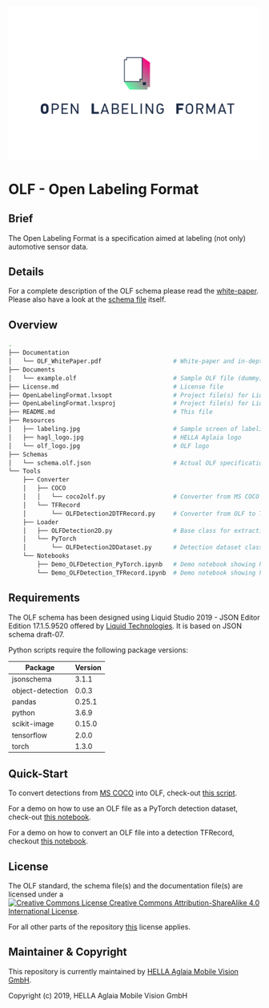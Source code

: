 <img src="https://github.com/hagl-external/OpenLabelingFormat/blob/master/Resources/olf_logo.jpg" width="1200" />

# OLF - Open Labeling Format
## Brief
The Open Labeling Format is a specification aimed at labeling (not only) automotive sensor data.

## Details
For a complete description of the OLF schema please read the [white-paper](https://github.com/hagl-external/OpenLabelingFormat/blob/master/Documentation/OLF_WhitePaper.pdf). Please also have a look at the [schema file](https://github.com/hagl-external/OpenLabelingFormat/blob/master/Schemas/schema.olf.json) itself.

## Overview
```bash
.
├── Documentation
│   └── OLF_WhitePaper.pdf                    # White-paper and in-depth description of the format
├── Documents
│   └── example.olf                           # Sample OLF file (dummy)
├── License.md                                # License file
├── OpenLabelingFormat.lxsopt                 # Project file(s) for Liquid Studio
├── OpenLabelingFormat.lxsproj                # Project file(s) for Liquid Studio
├── README.md                                 # This file
├── Resources
│   ├── labeling.jpg                          # Sample screen of labeling process
│   ├── hagl_logo.jpg                         # HELLA Aglaia logo
│   └── olf_logo.jpg                          # OLF logo
├── Schemas
│   └── schema.olf.json                       # Actual OLF specification as JSON schema
└── Tools
    ├── Converter
    │   ├── COCO
    │   │   └── coco2olf.py                   # Converter from MS COCO to OLF
    │   └── TFRecord
    │       └── OLFDetection2DTFRecord.py     # Converter from OLF to TFRecord
    ├── Loader
    │   ├── OLFDetection2D.py                 # Base class for extracting 2D detections from an OLF file
    │   └── PyTorch
    │       └── OLFDetection2DDataset.py      # Detection dataset class for PyTorch based on OLFDetection2D.py
    └── Notebooks
        ├── Demo_OLFDetection_PyTorch.ipynb   # Demo notebook showing how to use OLFDetection2DDataset.py
        └── Demo_OLFDetection_TFRecord.ipynb  # Demo notebook showing how to use OLFDetection2DTFRecord.py
```

## Requirements
The OLF schema has been designed using Liquid Studio 2019 - JSON Editor Edition 17.1.5.9520 offered by [Liquid Technologies](https://www.liquid-technologies.com). It is based on JSON schema draft-07.

Python scripts require the following package versions:

|Package|Version|
|--|--|
|jsonschema|3.1.1|
|object-detection|0.0.3|
|pandas|0.25.1|
|python|3.6.9|
|scikit-image|0.15.0|
|tensorflow|2.0.0|
|torch|1.3.0|

## Quick-Start
To convert detections from [MS COCO](http://images.cocodataset.org/annotations/annotations_trainval2014.zip) into OLF, check-out [this script](https://github.com/hagl-external/OpenLabelingFormat/blob/master/Tools/Converter/COCO/coco2olf.py).

For a demo on how to use an OLF file as a PyTorch detection dataset, check-out [this notebook](https://github.com/hagl-external/OpenLabelingFormat/blob/master/Tools/Notebooks/Demo_OLFDetection_PyTorch.ipynb).

For a demo on how to convert an OLF file into a detection TFRecord, checkout [this notebook](https://github.com/hagl-external/OpenLabelingFormat/blob/master/Tools/Notebooks/Demo_OLFDetection_TFRecord.ipynb).

## License
The OLF standard, the schema file(s) and the documentation file(s) are licensed under a<br />
<a rel="license" href="http://creativecommons.org/licenses/by-sa/4.0/"><img alt="Creative Commons License" style="border-width:0" src="https://i.creativecommons.org/l/by-sa/4.0/80x15.png" /></a><a rel="license" href="http://creativecommons.org/licenses/by-sa/4.0/"> Creative Commons Attribution-ShareAlike 4.0 International License</a>.

For all other parts of the repository [this](https://github.com/hagl-external/OpenLabelingFormat/blob/master/License.md) license applies.

## Maintainer & Copyright
This repository is currently maintained by [HELLA Aglaia Mobile Vision GmbH](https://www.aglaia-gmbh.de).

Copyright (c) 2019, HELLA Aglaia Mobile Vision GmbH
